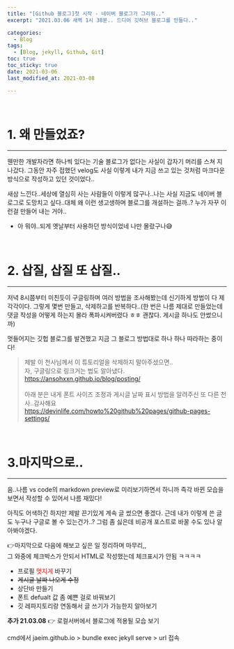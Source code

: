 ```yaml
---
title: "[Github 블로그]첫 시작 - 네이버 블로그가 그리워.."
excerpt: "2021.03.06 새벽 1시 38분.. 드디어 깃허브 블로그를 만들다.."

categories:
  - Blog
tags: 
  - [Blog, jekyll, Github, Git]
toc: true
toc_sticky: true
date: 2021-03-06
last_modified_at: 2021-03-08

---
```


<br>

# 1. 왜 만들었죠?
-----


 웬만한 개발자라면 하나씩 있다는 기술 블로그가 없다는 사실이 갑자기 머리를 스쳐 지나갔다. 그동안 자주 접했던 velog도 사실 이렇게 내가 지금 쓰고 있는 것처럼 마크다운 방식으로 작성하고 있던 것이었다..


 새삼 느낀다..세상에 열심히 사는 사람들이 이렇게 많구나..나는 사실 지금도 네이버 블로그로 도망치고 싶다..대체 왜 이런 생고생하며 블로그를 개설하는 걸까..? 누가 자꾸 이런걸 만들어 내는 거야..


 + 아 뭐야..되게 옛날부터 사용하던 방식이었네 나만 몰랐구나&#128517;

<br>

# 2. 삽질, 삽질 또 삽질..
-----


 저녁 8시쯤부터 미친듯이 구글링하며 여러 방법을 조사해봤는데 신기하게 방법이 다 제각각이다. 그렇게 몇번 만들고, 삭제하고를 반복하다..(한 번은 나름 제대로 만들었는데 댓글 작성을 어떻게 하는지 몰라 폭파시켜버렸다 ㅎㅎ 괜찮다. 게시글 하나도 안썼으니까) 


 멋들어지는 깃헙 블로그를 발견했고 지금 그 블로그 방법대로 하나 하나 따라하는 중이다!

> 제발 이 천사님께서 이 튜토리얼을 삭제하지 말아주셨으면..
> <br> 자, 구글링으로 링크거는 법도 알아냈다.
> <br><https://ansohxxn.github.io/blog/posting/><br><br>
> 아래 분은 내게 폰트 사이즈 조정과 게시글 날짜 표시 방법을 알려주신 또 다른 천사..감사해요 <br>
> <https://devinlife.com/howto%20github%20pages/github-pages-settings/>

<br>

# 3.마지막으로..
-----


음..나름 vs code의 markdown preview로 미리보기하면서 하니까 즉각 바뀐 모습을 보면서 작성할 수 있어서 나름 재밌다! 


아직도 어색하긴 하지만 제발 끈기있게 계속 글 썼으면 좋겠다. 근데 내가 이렇게 쓴 글도 누구나 구글로 볼 수 있는건가..? 그럼 좀 싫은데 비공개 포스트로 바꿀 수도 있나 알아봐야겠다.


&#128073;마지막으로 다음에 해보고 싶은 일 정리하며 마무리,,<br> 그 와중에 체크박스가 안되서 HTML로 작성했는데 체크표시가 안됨 ㅋㅋㅋㅋ


- 프로필 <span style="color:red">멋지게</span> 바꾸기 <br>
- ~~게시글 날짜 나오게 수정~~<br>
- 상단바 만들기 <br>
- 폰트 defualt 값 좀 예쁜 걸로 바꿔보기<br>
- 깃 레파지토리랑 연동해서 글 쓰기가 가능한지 알아보기<br>

**추가 21.03.08** &#128073; 로컬서버에서 블로그에 적용될 모습 보기


cmd에서 jaeim.github.io > bundle exec jekyll serve > url 접속




